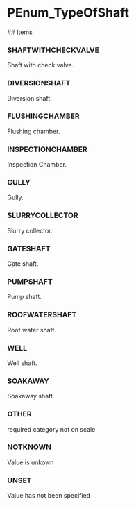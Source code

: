 # PEnum_TypeOfShaft

<!-- end of definition -->## Items

### SHAFTWITHCHECKVALVE
Shaft with check valve.

### DIVERSIONSHAFT
Diversion shaft.

### FLUSHINGCHAMBER
Flushing chamber.

### INSPECTIONCHAMBER
Inspection Chamber.

### GULLY
Gully.

### SLURRYCOLLECTOR
Slurry collector.

### GATESHAFT
Gate shaft.

### PUMPSHAFT
Pump shaft.

### ROOFWATERSHAFT
Roof water shaft.

### WELL
Well shaft.

### SOAKAWAY
Soakaway shaft.

### OTHER
required category not on scale

### NOTKNOWN
Value is unkown

### UNSET
Value has not been specified
